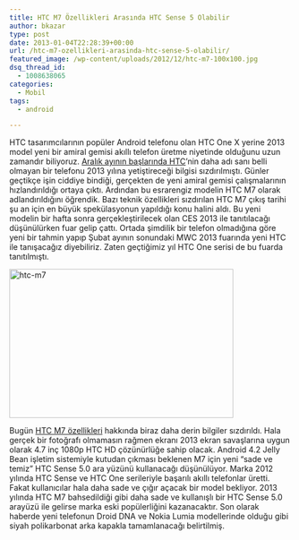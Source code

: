 ```yaml
---
title: HTC M7 Özellikleri Arasında HTC Sense 5 Olabilir
author: bkazar
type: post
date: 2013-01-04T22:28:39+00:00
url: /htc-m7-ozellikleri-arasinda-htc-sense-5-olabilir/
featured_image: /wp-content/uploads/2012/12/htc-m7-100x100.jpg
dsq_thread_id:
  - 1008638065
categories:
  - Mobil
tags:
  - android

---
```

HTC tasarımcılarının popüler Android telefonu olan HTC One X yerine 2013 model yeni bir amiral gemisi akıllı telefon üretme niyetinde olduğunu uzun zamandır biliyoruz. [Aralık ayının başlarında HTC][1]’nin daha adı sanı belli olmayan bir telefonu 2013 yılına yetiştireceği bilgisi sızdırılmıştı. Günler geçtikçe işin ciddiye bindiği, gerçekten de yeni amiral gemisi çalışmalarının hızlandırıldığı ortaya çıktı. Ardından bu esrarengiz modelin HTC M7 olarak adlandırıldığını öğrendik. Bazı teknik özellikleri sızdırılan HTC M7 çıkış tarihi şu an için en büyük spekülasyonun yapıldığı konu halini aldı. Bu yeni modelin bir hafta sonra gerçekleştirilecek olan CES 2013 ile tanıtılacağı düşünülürken fuar gelip çattı. Ortada şimdilik bir telefon olmadığına göre yeni bir tahmin yapıp Şubat ayının sonundaki MWC 2013 fuarında yeni HTC ile tanışacağız diyebiliriz. Zaten geçtiğimiz yıl HTC One serisi de bu fuarda tanıtılmıştı.

<img class="aligncenter size-large wp-image-9628" alt="htc-m7" src="https://www.murekkep.org/wp-content/uploads/2012/12/htc-m7-400x266.jpg" width="400" height="266" srcset="https://www.murekkep.org/wp-content/uploads/2012/12/htc-m7-400x266.jpg 400w, https://www.murekkep.org/wp-content/uploads/2012/12/htc-m7-50x33.jpg 50w, https://www.murekkep.org/wp-content/uploads/2012/12/htc-m7-125x83.jpg 125w, https://www.murekkep.org/wp-content/uploads/2012/12/htc-m7-300x200.jpg 300w, https://www.murekkep.org/wp-content/uploads/2012/12/htc-m7-457x305.jpg 457w, https://www.murekkep.org/wp-content/uploads/2012/12/htc-m7.jpg 600w" sizes="(max-width: 400px) 100vw, 400px" /> 

Bugün [HTC M7 özellikleri][2] hakkında biraz daha derin bilgiler sızdırıldı. Hala gerçek bir fotoğrafı olmamasın rağmen ekranı 2013 ekran savaşlarına uygun olarak 4.7 inç 1080p HTC HD çözünürlüğe sahip olacak. Android 4.2 Jelly Bean işletim sistemiyle kutudan çıkması beklenen M7 için yeni “sade ve temiz” HTC Sense 5.0 ara yüzünü kullanacağı düşünülüyor. Marka 2012 yılında HTC Sense ve HTC One serileriyle başarılı akıllı telefonlar üretti. Fakat kullanıcılar hala daha sade ve çığır açacak bir model bekliyor. 2013 yılında HTC M7 bahsedildiği gibi daha sade ve kullanışlı bir HTC Sense 5.0 arayüzü ile gelirse marka eski popülerliğini kazanacaktır. Son olarak haberde yeni telefonun Droid DNA ve Nokia Lumia modellerinde olduğu gibi siyah polikarbonat arka kapakla tamamlanacağı belirtilmiş.

 [1]: https://www.murekkep.org/htc-2013-yilinda-htc-m7-akilli-telefon-ile-yarisa-geri-donecek-9627
 [2]: https://www.murekkep.org/htc-m7-ozellikleri-sizdi-10015 "htc m7 özellikleri"